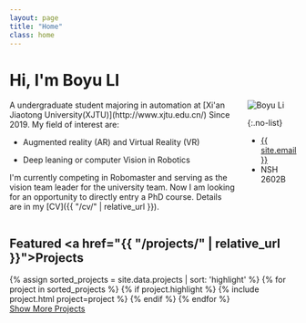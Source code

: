 ```yaml
---
layout: page
title: "Home"
class: home
---
```


# Hi, I'm Boyu LI

<div class="columns" markdown="1">

<div class="intro" markdown="1">
A undergraduate student majoring in automation at [Xi'an Jiaotong University(XJTU)](http://www.xjtu.edu.cn/) Since 2019.
My field of interest are: 

+ Augmented reality (AR) and Virtual Reality (VR)
  
+ Deep leaning or computer Vision in Robotics

I'm currently competing in Robomaster and serving as the vision team leader for the university team. Now I am looking for an opportunity to directly entry  a PhD course. Details are in my [CV]({{ "/cv/" | relative_url }}).
</div>

<div class="me" markdown="1">
<picture>
  <source srcset='https://avatars.githubusercontent.com/u/58367685?s=400&u=e835e201f8f23d37a53b4f9b72d6af15f28a4c6d&v=4' />
  <img
    src='[/images/dominik_berlin.jpg](https://avatars.githubusercontent.com/u/58367685?s=400&u=e835e201f8f23d37a53b4f9b72d6af15f28a4c6d&v=4)'
    alt='Boyu Li'>
</picture>

{:.no-list}
* <a href="mailto:{{ site.email }}">{{ site.email }}</a>
* NSH 2602B
</div>

</div>
<!-- {% include iframe.html src="https://www.bilibili.com/video/BV1LV411r756" %} -->

## Featured <a href="{{ "/projects/" | relative_url }}">Projects</a>

<div class="featured-projects">
  {% assign sorted_projects = site.data.projects | sort: 'highlight' %}
  {% for project in sorted_projects %}
    {% if project.highlight %}
      {% include project.html project=project %}
    {% endif %}
  {% endfor %}
</div>
<a href="{{ "/projects/" | relative_url }}" class="button">
  <i class="fas fa-chevron-circle-right"></i>
  Show More Projects
</a>

<!-- ## Featured <a href="{{ "/publications/" | relative_url }}">Publications</a>

<div class="featured-publications">
  {% assign sorted_publications = site.publications | sort: 'year' | reverse %}
  {% for pub in sorted_publications %}
    {% if pub.highlight %}
      <a href="{{ pub.pdf }}" class="publication">
        <strong>{{ pub.title }}</strong>
        <span class="authors">{% for author in pub.authors %}{{ author }}{% unless forloop.last %}, {% endunless %}{% endfor %}</span>.
        <i>{% if pub.venue %}{{ pub.venue }}, {% endif %}{{ pub.year }}</i>.
        {% for award in pub.awards %}<br/><span class="award"><i class="fas fa-{% if award == "Best Paper Award" %}trophy{% else %}award{% endif %}" aria-hidden="true"></i> {{ award }}</span>{% endfor %}
      </a>
    {% endif %}
  {% endfor %}
</div>

<a href="{{ "/publications/" | relative_url }}" class="button">
  <i class="fas fa-chevron-circle-right"></i>
  Show All Publications
</a>

<div class="news-travel" markdown="1">

<div class="news" markdown="1">
## Latest News

<ul>
{% for news in site.data.news limit:10 %}
  {% include news.html news=news %}
{% endfor %}
</ul>

</div>

<div class="travel" markdown="1">
## Latest Travel

<table>
<tbody>
{% assign future_travel = site.data.travel | where_exp:'item','item.start == null' %}
{% for travel in future_travel %}
  {% include travel.html travel=travel %}
{% endfor %}
{% assign sorted_travel = site.data.travel | where_exp:'item','item.start' | sort: 'start' | reverse %}
{% for travel in sorted_travel limit:10 %}
  {% include travel.html travel=travel %}
{% endfor %}
</tbody>
</table>

</div>

</div> -->
